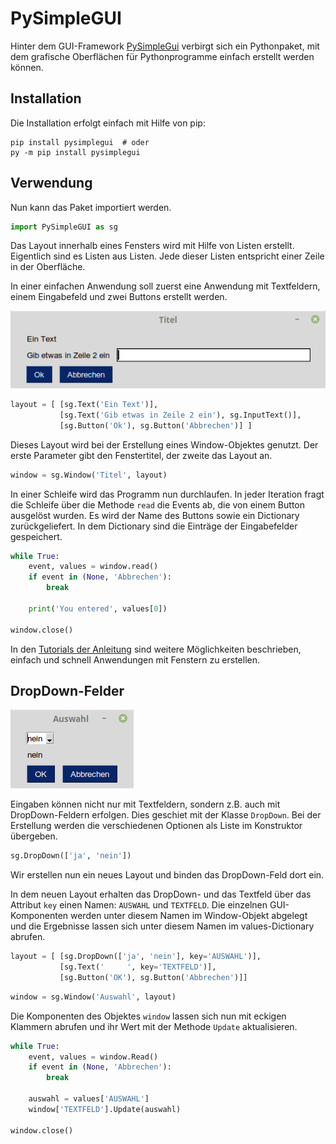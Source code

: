 
# PySimpleGUI

Hinter dem GUI-Framework [PySimpleGui](https://github.com/PySimpleGUI/PySimpleGUI) 
verbirgt sich ein Pythonpaket, mit dem grafische
Oberflächen für Pythonprogramme einfach erstellt werden können.

## Installation

Die Installation erfolgt einfach mit Hilfe von pip:

    pip install pysimplegui  # oder
    py -m pip install pysimplegui

## Verwendung

Nun kann das Paket importiert werden.


```python
import PySimpleGUI as sg
```

Das Layout innerhalb eines Fensters wird mit Hilfe von Listen erstellt.
Eigentlich sind es Listen aus Listen. Jede dieser Listen entspricht einer
Zeile in der Oberfläche.

In einer einfachen Anwendung soll zuerst eine Anwendung mit
Textfeldern, einem Eingabefeld und zwei Buttons erstellt werden.

![screenshot](screenshot.png)


```python
layout = [ [sg.Text('Ein Text')],
           [sg.Text('Gib etwas in Zeile 2 ein'), sg.InputText()],
           [sg.Button('Ok'), sg.Button('Abbrechen')] ]
```

Dieses Layout wird bei der Erstellung eines Window-Objektes genutzt. Der erste Parameter gibt den 
Fenstertitel, der zweite das Layout an.


```python
window = sg.Window('Titel', layout)
```

In einer Schleife wird das Programm nun durchlaufen. In jeder Iteration fragt die Schleife
über die Methode `read` die Events ab, die von einem Button ausgelöst wurden. Es wird der
Name des Buttons sowie ein Dictionary zurückgeliefert. In dem Dictionary sind die Einträge
der Eingabefelder gespeichert.


```python
while True:
    event, values = window.read()
    if event in (None, 'Abbrechen'):
        break

    print('You entered', values[0])

window.close()
```

In den [Tutorials der Anleitung](https://pysimplegui.readthedocs.io/en/latest/cookbook/)
sind weitere Möglichkeiten beschrieben, einfach und schnell
Anwendungen mit Fenstern zu erstellen.

## DropDown-Felder

![checkboxen](screenshot2.png)

Eingaben können nicht nur mit Textfeldern, sondern z.B. auch mit DropDown-Feldern
erfolgen. Dies geschiet mit der Klasse `DropDown`. Bei der Erstellung werden die 
verschiedenen Optionen als Liste im Konstruktor übergeben.


```python
sg.DropDown(['ja', 'nein'])
```

Wir erstellen nun ein neues Layout und binden das DropDown-Feld dort ein.

In dem neuen Layout erhalten das DropDown- und das Textfeld über das Attribut `key` einen Namen:
`AUSWAHL` und `TEXTFELD`.
Die einzelnen GUI-Komponenten werden unter diesem Namen im Window-Objekt abgelegt und die
Ergebnisse lassen sich unter diesem Namen im values-Dictionary abrufen.


```python
layout = [ [sg.DropDown(['ja', 'nein'], key='AUSWAHL')], 
           [sg.Text('     ', key='TEXTFELD')],
           [sg.Button('OK'), sg.Button('Abbrechen')]]
```


```python
window = sg.Window('Auswahl', layout)
```

Die Komponenten des Objektes `window` lassen sich nun mit eckigen Klammern abrufen und ihr Wert mit der Methode
`Update` aktualisieren.


```python
while True:
    event, values = window.Read()
    if event in (None, 'Abbrechen'):
        break
        
    auswahl = values['AUSWAHL']
    window['TEXTFELD'].Update(auswahl)

window.close()
```
